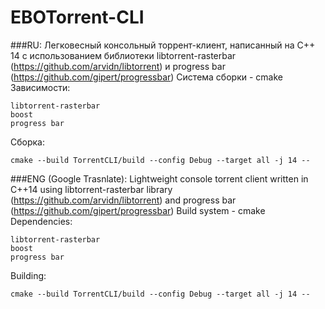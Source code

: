 # EBOTorrent-CLI
###RU:
Легковесный консольный торрент-клиент, написанный на C++ 14 с использованием библиотеки libtorrent-rasterbar (https://github.com/arvidn/libtorrent) и progress bar (https://github.com/gipert/progressbar)
Система сборки - cmake
Зависимости:
```
libtorrent-rasterbar
boost
progress bar
```
Сборка:
```
cmake --build TorrentCLI/build --config Debug --target all -j 14 --
```
###ENG (Google Trasnlate):
Lightweight console torrent client written in C++14 using libtorrent-rasterbar library (https://github.com/arvidn/libtorrent) and progress bar (https://github.com/gipert/progressbar)
Build system - cmake
Dependencies:
```
libtorrent-rasterbar
boost
progress bar
```
Building:
```
cmake --build TorrentCLI/build --config Debug --target all -j 14 --
```
